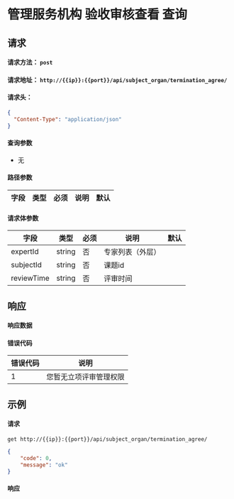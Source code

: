 # 管理服务机构 验收审核查看 查询

## 请求

#### 请求方法： `post`

#### 请求地址： `http://{{ip}}:{{port}}/api/subject_organ/termination_agree/`

#### 请求头：

```json
{
  "Content-Type": "application/json"
}
```

#### 查询参数

* 无

#### 路径参数

| 字段               | 类型   | 必须 | 说明                           | 默认 |
| ------------------ | ------ | ---- | ------------------------------ | ---- |


 



#### 请求体参数

| 字段               | 类型   | 必须 | 说明                           | 默认 |
| ------------------ | ------ | ---- | ------------------------------ | ---- |
|expertId|string|否|专家列表（外层）
|subjectId|string|否|课题id
|reviewTime|string|否|评审时间


## 响应

#### 响应数据

#### 错误代码

| 错误代码 | 说明             |
| -------- | ---------------- |
|1|您暂无立项评审管理权限

## 示例

#### 请求

`get http://{{ip}}:{{port}}/api/subject_organ/termination_agree/`
```json
{
	"code": 0,
	"message": "ok"
}
```

#### 响应

```json

```


